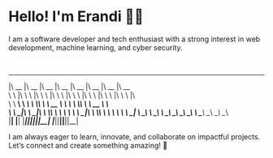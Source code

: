 <h1>Hello! I'm Erandi 👩‍💻</h1>
<p>I am a software developer and tech enthusiast with a strong interest in web development, machine learning, and cyber security.</p>  <br />

   ________  ________  ________  ________  ________  ________  ________  ________ 
  |\   __  \|\   __  \|\   __  \|\   __  \|\   __  \|\   __  \|\   __  \|\   __  \
  \ \  \|\  \ \  \|\  \ \  \|\  \ \  \|\  \ \  \|\  \ \  \|\  \ \  \|\  \ \  \|\  \
   \ \   ____\ \   ____\ \  \\\  \ \   __  \ \   ____\ \  \\\  \ \   __  \ \   ____\
    \ \  \___|\ \  \___|\ \  \\\  \ \  \ \  \ \  \___|\ \  \\\  \ \  \ \  \ \  \___|
     \ \__\    \ \__\    \ \_______\ \__\ \__\ \__\    \ \_______\ \__\ \__\ \__\    
      \|__|     \|__|     \|_______|\|__|\|__|\|__|     \|_______|\|__|\|__|\|__|    


<p>I am always eager to learn, innovate, and collaborate on impactful projects. Let’s connect and create something amazing! 🚀</p>
